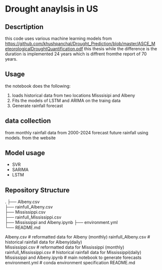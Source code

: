 
# Drought anaylsis in US

## Descrtiption
this code uses various machine learning models from 
https://github.com/khushpanchal/Drought_Prediction/blob/master/ASCE_MeteorologicalDroughtQuantification.pdf
this thesis
while the difference is the duration is implemented 24 years which is diffrent fromthe report of 70 years.
## Usage 
the notebook does the following:
1. loads historical data from two locations Misssisipi and Albeny
2. Fits the models of LSTM and ARIMA on the traing data
3. Generate rainfall forecast 

## data collection
from monthly rainfall data from 2000-2024 forecast future rainfall using models.
from the website

## Model usage
- SVR
- SARIMA
- LSTM


## Repository Structure
.
├── Albeny.csv                    
├── rainfull_Albeny.csv           
├── Mississippi.csv               
├── rainfull_Mississippi.csv      
├── Mississippi and Albeny.ipynb 
├── environment.yml          
└── README.md


Albeny.csv                    # reformatted data for Albeny (monthly)
rainfull_Albeny.csv           # historical rainfall data for Albeny(daily)  
Mississippi.csv               # reformatted data for Mississippi (monthly)
rainfull_Mississippi.csv      # historical rainfall data for Mississippi(daily)
Mississippi and Albeny.ipynb # main notebook to generate forecasts
environment.yml          # conda environment specification
README.md





